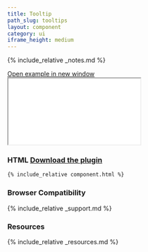 ```yaml
---
title: Tooltip
path_slug: tooltips
layout: component
category: ui
iframe_height: medium
---
```


{% include_relative _notes.md %}

<div class="cf">
	<a href="{{ site.baseurl }}/component/{{ page.path_slug }}/example.html" target="_blank" class="example-link">Open example in new window</a>
</div><!--/.cf-->

<iframe {% if page.iframe_height %}class="h-{{ page.iframe_height }}"{% endif %} src="{{ site.baseurl}}/component/{{ page.path_slug }}/example.html"></iframe>

<h3>HTML <span class="link"><a href="https://github.com/timwright12/a11y-tooltips" target="_blank">Download the plugin</a></span></h3>

```html
{% include_relative component.html %}
```

<h3>Browser Compatibility</h3>

{% include_relative _support.md %}

<h3>Resources</h3>

{% include_relative _resources.md %}
